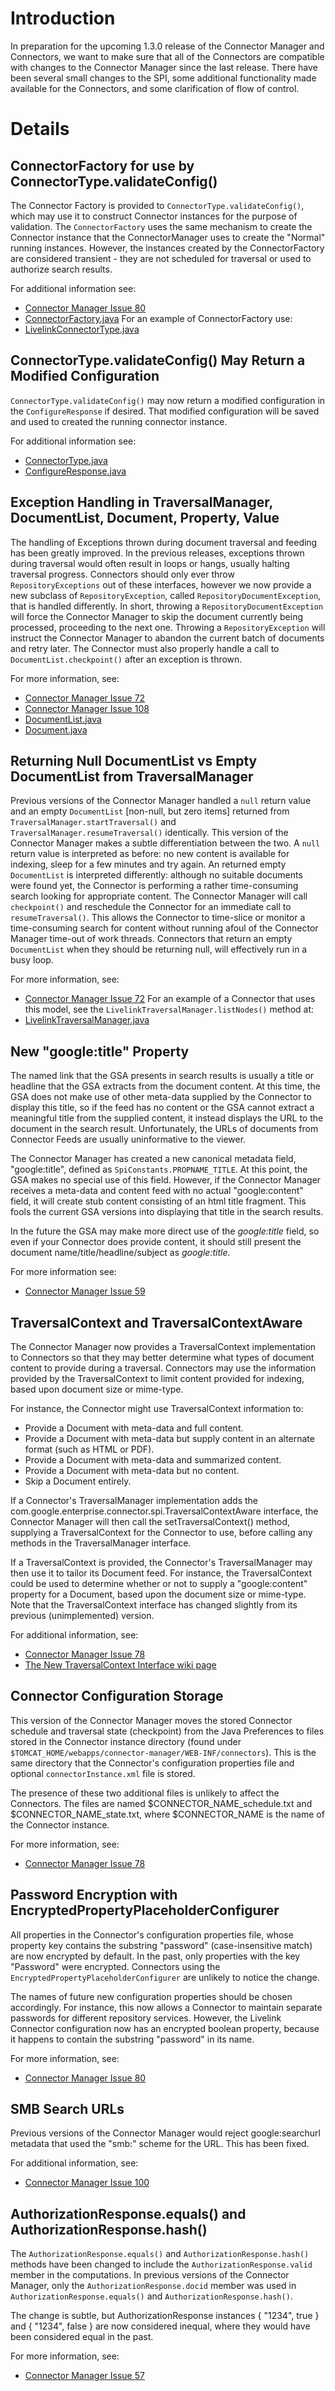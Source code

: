 # Introduction #

In preparation for the upcoming 1.3.0 release of the Connector
Manager and Connectors, we want to make sure that all of the
Connectors are compatible with changes to the Connector Manager
since the last release.  There have been several small changes
to the SPI, some additional functionality made available for the
Connectors, and some clarification of flow of control.


# Details #

## ConnectorFactory for use by ConnectorType.validateConfig() ##

The Connector Factory is provided to `ConnectorType.validateConfig()`,
which may use it to construct Connector instances for the purpose
of validation.  The `ConnectorFactory` uses the same mechanism to
create the Connector instance that the ConnectorManager uses to
create the "Normal" running instances.  However, the instances
created by the ConnectorFactory are considered transient - they
are not scheduled for traversal or used to authorize search
results.

For additional information see:
  * [Connector Manager Issue 80](http://code.google.com/p/google-enterprise-connector-manager/issues/detail?id=80)
  * [ConnectorFactory.java](http://code.google.com/p/google-enterprise-connector-manager/source/browse/trunk/projects/connector-manager/source/java/com/google/enterprise/connector/spi/ConnectorFactory.java)
For an example of ConnectorFactory use:
  * [LivelinkConnectorType.java](http://code.google.com/p/google-enterprise-connector-otex/source/browse/trunk/projects/otex-core/source/java/com/google/enterprise/connector/otex/LivelinkConnectorType.java)



## ConnectorType.validateConfig() May Return a Modified Configuration ##

`ConnectorType.validateConfig()` may now return a modified configuration
in the `ConfigureResponse` if desired.  That modified configuration
will be saved and used to created the running connector instance.

For additional information see:
  * [ConnectorType.java](http://code.google.com/p/google-enterprise-connector-manager/source/browse/trunk/projects/connector-manager/source/java/com/google/enterprise/connector/spi/ConnectorType.java)
  * [ConfigureResponse.java](http://code.google.com/p/google-enterprise-connector-manager/source/browse/trunk/projects/connector-manager/source/java/com/google/enterprise/connector/spi/ConfigureResponse.java)


## Exception Handling in TraversalManager, DocumentList, Document, Property, Value ##

The handling of Exceptions thrown during document traversal and feeding
has been greatly improved.  In the previous releases, exceptions thrown
during traversal would often result in loops or hangs, usually halting
traversal progress.  Connectors should only ever throw `RepositoryExceptions`
out of these interfaces, however we now provide a new subclass of
`RepositoryException`, called `RepositoryDocumentException`, that is handled
differently.  In short, throwing a `RepositoryDocumentException` will
force the Connector Manager to skip the document currently being processed,
proceeding to the next one.  Throwing a `RepositoryException` will instruct
the Connector Manager to abandon the current batch of documents and
retry later.  The Connector must also properly handle a call to
`DocumentList.checkpoint()` after an exception is thrown.

For more information, see:
  * [Connector Manager Issue 72](http://code.google.com/p/google-enterprise-connector-manager/issues/detail?id=72)
  * [Connector Manager Issue 108](http://code.google.com/p/google-enterprise-connector-manager/issues/detail?id=108)
  * [DocumentList.java](http://code.google.com/p/google-enterprise-connector-manager/source/browse/trunk/projects/connector-manager/source/java/com/google/enterprise/connector/spi/DocumentList.java)
  * [Document.java](http://code.google.com/p/google-enterprise-connector-manager/source/browse/trunk/projects/connector-manager/source/java/com/google/enterprise/connector/spi/Document.java)


## Returning Null DocumentList vs Empty DocumentList from TraversalManager ##

Previous versions of the Connector Manager handled a `null` return value
and an empty `DocumentList` [non-null, but zero items] returned from
`TraversalManager.startTraversal()` and `TraversalManager.resumeTraversal()`
identically.  This version of the Connector Manager makes a subtle
differentiation between the two.  A `null` return value is interpreted
as before: no new content is available for indexing, sleep for a few
minutes and try again.  An returned empty `DocumentList` is interpreted
differently: although no suitable documents were found yet, the
Connector is performing a rather time-consuming search looking for
appropriate content.  The Connector Manager will call `checkpoint()`
and reschedule the Connector for an immediate call to `resumeTraversal()`.
This allows the Connector to time-slice or monitor a time-consuming
search for content without running afoul of the Connector Manager
time-out of work threads.  Connectors that return an empty `DocumentList`
when they should be returning null, will effectively run in a busy loop.

For more information, see:
  * [Connector Manager Issue 72](http://code.google.com/p/google-enterprise-connector-manager/issues/detail?id=72)
For an example of a Connector that uses this model, see the
`LivelinkTraversalManager.listNodes()` method at:
  * [LivelinkTraversalManager.java](http://code.google.com/p/google-enterprise-connector-otex/source/browse/trunk/projects/otex-core/source/java/com/google/enterprise/connector/otex/LivelinkTraversalManager.java)


## New "google:title" Property ##

The named link that the GSA presents in search results is usually
a title or headline that the GSA extracts from the document content.
At this time, the GSA does not make use of other meta-data supplied
by the Connector to display this title, so if the feed has no content
or the GSA cannot extract a meaningful title from the supplied
content, it instead displays the URL to the document in the search
result.  Unfortunately, the URLs of documents from Connector Feeds
are usually uninformative to the viewer.

The Connector Manager has created a new canonical metadata field,
"google:title", defined as `SpiConstants.PROPNAME_TITLE`.  At this
point, the GSA makes no special use of this field.  However, if
the Connector Manager receives a meta-data and content feed with
no actual "google:content" field, it will create stub content
consisting of an html title fragment.  This fools the current
GSA versions into displaying that title in the search results.

In the future the GSA may make more direct use of the _google:title_
field, so even if your Connector does provide content, it should
still present the document name/title/headline/subject as _google:title_.

For more information see:
  * [Connector Manager Issue 59](http://code.google.com/p/google-enterprise-connector-manager/issues/detail?id=59)


## TraversalContext and TraversalContextAware ##

The Connector Manager now provides a TraversalContext implementation
to Connectors so that they may better determine what types of
document content to provide during a traversal.  Connectors may use
the information provided by the TraversalContext to limit content
provided for indexing, based upon document size or mime-type.

For instance, the Connector might use TraversalContext information to:
  * Provide a Document with meta-data and full content.
  * Provide a Document with meta-data but supply content in an alternate format (such as HTML or PDF).
  * Provide a Document with meta-data and summarized content.
  * Provide a Document with meta-data but no content.
  * Skip a Document entirely.

If a Connector's TraversalManager implementation adds the
com.google.enterprise.connector.spi.TraversalContextAware interface,
the Connector Manager will then call the setTraversalContext()
method, supplying a TraversalContext for the Connector to use,
before calling any methods in the TraversalManager interface.

If a TraversalContext is provided, the Connector's TraversalManager
may then use it to tailor its Document feed.  For instance, the
TraversalContext could be used to determine whether or not to
supply a "google:content" property for a Document, based upon
the document size or mime-type.  Note that the TraversalContext
interface has changed slightly from its previous (unimplemented)
version.

For additional information, see:
  * [Connector Manager Issue 78](http://code.google.com/p/google-enterprise-connector-manager/issues/detail?id=78)
  * [The New TraversalContext Interface wiki page](TraversalContext.md)


## Connector Configuration Storage ##

This version of the Connector Manager moves the stored Connector
schedule and traversal state (checkpoint) from the Java Preferences
to files stored in the Connector instance directory (found under
`$TOMCAT_HOME/webapps/connector-manager/WEB-INF/connectors`).  This
is the same directory that the Connector's configuration properties
file and optional `connectorInstance.xml` file is stored.

The presence of these two additional files is unlikely to affect the
Connectors.  The files are named $CONNECTOR\_NAME\_schedule.txt and
$CONNECTOR\_NAME\_state.txt, where $CONNECTOR\_NAME is the name of the
Connector instance.

For more information, see:
  * [Connector Manager Issue 78](http://code.google.com/p/google-enterprise-connector-manager/issues/detail?id=78)


## Password Encryption with EncryptedPropertyPlaceholderConfigurer ##

All properties in the Connector's configuration properties file,
whose property key contains the substring "password" (case-insensitive
match) are now encrypted by default.  In the past, only properties
with the key "Password" were encrypted.  Connectors using the
`EncryptedPropertyPlaceholderConfigurer` are unlikely to notice the
change.

The names of future new configuration properties should be chosen
accordingly.  For instance, this now allows a Connector to maintain
separate passwords for different repository services.  However,
the Livelink Connector configuration now has an encrypted boolean
property, because it happens to contain the substring "password"
in its name.

For more information, see:
  * [Connector Manager Issue 80](http://code.google.com/p/google-enterprise-connector-manager/issues/detail?id=81)


## SMB Search URLs ##

Previous versions of the Connector Manager would reject
google:searchurl metadata that used the "smb:" scheme for
the URL.  This has been fixed.

For additional information, see:
  * [Connector Manager Issue 100](http://code.google.com/p/google-enterprise-connector-manager/issues/detail?id=100)


## AuthorizationResponse.equals() and AuthorizationResponse.hash() ##

The `AuthorizationResponse.equals()` and `AuthorizationResponse.hash()`
methods have been changed to include the `AuthorizationResponse.valid`
member in the computations.  In previous versions of the Connector
Manager, only the `AuthorizationResponse.docid` member was used in
`AuthorizationResponse.equals()` and `AuthorizationResponse.hash()`.

The change is subtle, but AuthorizationResponse instances
{ "1234", true } and { "1234", false } are now considered inequal,
where they would have been considered equal in the past.

For more information, see:
  * [Connector Manager Issue 57](http://code.google.com/p/google-enterprise-connector-manager/issues/detail?id=57)